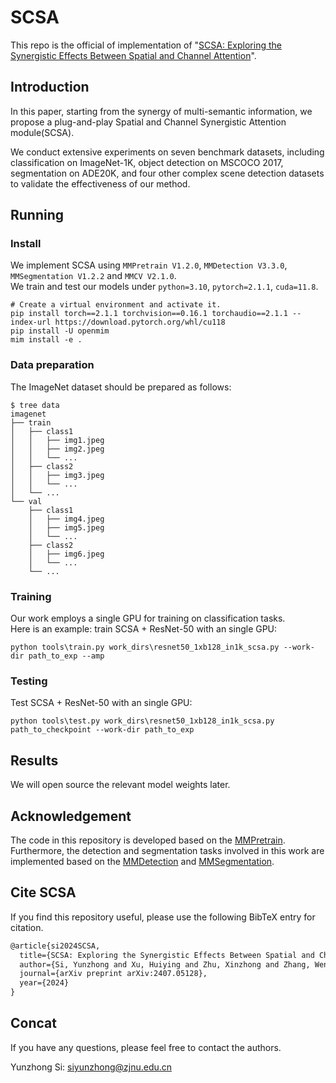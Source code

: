 # SCSA
This repo is the official of implementation of "[SCSA: Exploring the Synergistic Effects Between Spatial and Channel Attention](https://arxiv.org/pdf/2407.05128)".

## Introduction

In this paper, starting from the synergy of multi-semantic information, we propose a plug-and-play Spatial and Channel Synergistic Attention module(SCSA).

We conduct extensive experiments on seven benchmark datasets, including
classification on ImageNet-1K, object detection on MSCOCO
2017, segmentation on ADE20K, and four other complex scene
detection datasets to validate the effectiveness of our method.

## Running

### Install

We implement SCSA using `MMPretrain V1.2.0`, `MMDetection V3.3.0`, `MMSegmentation V1.2.2` and `MMCV V2.1.0`.  
We train and test our models under `python=3.10`, `pytorch=2.1.1`, `cuda=11.8`.

```shell
# Create a virtual environment and activate it.
pip install torch==2.1.1 torchvision==0.16.1 torchaudio==2.1.1 --index-url https://download.pytorch.org/whl/cu118
pip install -U openmim
mim install -e .
```
### Data preparation

The ImageNet dataset should be prepared as follows:

```
$ tree data
imagenet
├── train
│   ├── class1
│   │   ├── img1.jpeg
│   │   ├── img2.jpeg
│   │   └── ...
│   ├── class2
│   │   ├── img3.jpeg
│   │   └── ...
│   └── ...
└── val
    ├── class1
    │   ├── img4.jpeg
    │   ├── img5.jpeg
    │   └── ...
    ├── class2
    │   ├── img6.jpeg
    │   └── ...
    └── ...
```

### Training
Our work employs a single GPU for training on classification tasks.    
Here is an example: train SCSA + ResNet-50 with an single GPU:
```shell
python tools\train.py work_dirs\resnet50_1xb128_in1k_scsa.py --work-dir path_to_exp --amp 
```

### Testing
Test SCSA + ResNet-50 with an single GPU:
```shell
python tools\test.py work_dirs\resnet50_1xb128_in1k_scsa.py path_to_checkpoint --work-dir path_to_exp
```

## Results
We will open source the relevant model weights later.

## Acknowledgement
The code in this repository is developed based on the [MMPretrain](https://github.com/open-mmlab/mmpretrain). Furthermore, the detection and segmentation tasks involved in this work are implemented based on the [MMDetection](https://github.com/open-mmlab/mmdetection) and [MMSegmentation](https://github.com/open-mmlab/mmsegmentation).
## Cite SCSA
If you find this repository useful, please use the following BibTeX entry for citation.
```latex
@article{si2024SCSA,
  title={SCSA: Exploring the Synergistic Effects Between Spatial and Channel Attention},
  author={Si, Yunzhong and Xu, Huiying and Zhu, Xinzhong and Zhang, Wenhao and Dong, Yao and Chen, Yuxing and Li, Hongbo},
  journal={arXiv preprint arXiv:2407.05128},
  year={2024}
}
```

## Concat
If you have any questions, please feel free to contact the authors.

Yunzhong Si: 
[siyunzhong@zjnu.edu.cn](mailto:iyunzhong@zjnu.edu.cn)
